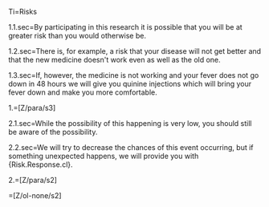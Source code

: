 Ti=Risks

1.1.sec=By participating in this research  it is possible that you will be at greater risk than you would otherwise be.

1.2.sec=There is, for example, a risk that your disease will not get better and that the new medicine doesn't work even as well as the old one.

1.3.sec=If, however,  the medicine is not working and your fever does not go down in 48 hours we will give you quinine injections which will bring your fever down and make you more comfortable. 

1.=[Z/para/s3]

2.1.sec=While the possibility of this happening is very low, you should still be aware of the possibility.

2.2.sec=We will try to decrease the chances of this event  occurring, but if something unexpected happens, we will provide you with {Risk.Response.cl}.

2.=[Z/para/s2]

=[Z/ol-none/s2]
